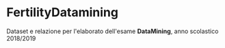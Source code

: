 # FertilityDatamining

Dataset e relazione per l'elaborato dell'esame **DataMining**, anno scolastico 2018/2019
